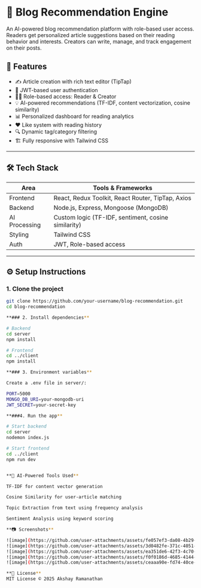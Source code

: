 # 🧠 Blog Recommendation Engine

An AI-powered blog recommendation platform with role-based user access. Readers get personalized article suggestions based on their reading behavior and interests. Creators can write, manage, and track engagement on their posts.

## 🚀 Features

- ✍️ Article creation with rich text editor (TipTap)
- 🔐 JWT-based user authentication
- 🧑‍💼 Role-based access: Reader & Creator
- 💡 AI-powered recommendations (TF-IDF, content vectorization, cosine similarity)
- 📊 Personalized dashboard for reading analytics
- ❤️ Like system with reading history
- 🔍 Dynamic tag/category filtering
- 🏗️ Fully responsive with Tailwind CSS

---

## 🛠️ Tech Stack

| Area         | Tools & Frameworks                              |
|--------------|--------------------------------------------------|
| Frontend     | React, Redux Toolkit, React Router, TipTap, Axios |
| Backend      | Node.js, Express, Mongoose (MongoDB)             |
| AI Processing| Custom logic (TF-IDF, sentiment, cosine similarity) |
| Styling      | Tailwind CSS                                     |
| Auth         | JWT, Role-based access                           |

---

## ⚙️ Setup Instructions

### 1. Clone the project

```bash
git clone https://github.com/your-username/blog-recommendation.git
cd blog-recommendation

**### 2. Install dependencies**

# Backend
cd server
npm install

# Frontend
cd ../client
npm install

**### 3. Environment variables**

Create a .env file in server/:

PORT=5000
MONGO_DB_URI=your-mongodb-uri
JWT_SECRET=your-secret-key

**###4. Run the app**

# Start backend
cd server
nodemon index.js

# Start frontend
cd ../client
npm run dev


**🤖 AI-Powered Tools Used**

TF-IDF for content vector generation

Cosine Similarity for user-article matching

Topic Extraction from text using frequency analysis

Sentiment Analysis using keyword scoring

**📷 Screenshots**

![image](https://github.com/user-attachments/assets/fe057ef3-da08-4b29-a995-7a2c1873d059)
![image](https://github.com/user-attachments/assets/3d0482fe-371c-4051-9d99-0d3c553550aa)
![image](https://github.com/user-attachments/assets/ea351de6-42f3-4c70-973c-15fb90d8358f)
![image](https://github.com/user-attachments/assets/f0f0186d-4685-4144-bcda-065b7f896794)
![image](https://github.com/user-attachments/assets/ceaaa90e-fd74-40ce-89c8-12763b967905)

**📜 License**
MIT License © 2025 Akshay Ramanathan
